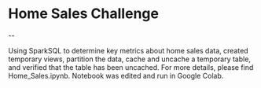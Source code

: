 # Home Sales Challenge 
--

Using SparkSQL to determine key metrics about home sales data, created temporary views, partition the data, cache and uncache a temporary table, and verified that the table has been uncached.
For more details, please find Home_Sales.ipynb. Notebook was edited and run in Google Colab. 
